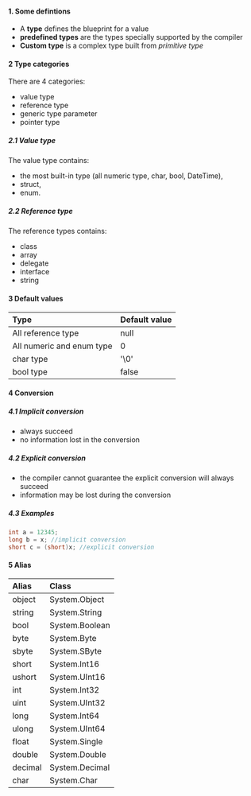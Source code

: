 #### 1. Some defintions
- A __type__ defines the blueprint for a value
- __predefined types__ are the types specially supported by the compiler
- __Custom type__ is a complex type built from _primitive type_

#### 2 Type categories

There are 4 categories:
- value type
- reference type
- generic type parameter
- pointer type

##### 2.1 Value type

The value type contains:
- the most built-in type (all numeric type, char, bool, DateTime),
- struct, 
- enum.

##### 2.2 Reference type

The reference types contains:
- class
- array
- delegate
- interface
- string

#### 3 Default values

|Type | Default value |
|:----|:--------------|
| All reference type | null |
| All numeric and enum type | 0 |
| char type | '\0' |
| bool type | false |

#### 4 Conversion

##### 4.1 Implicit conversion
- always succeed
- no information lost in the conversion

##### 4.2 Explicit conversion
- the compiler cannot guarantee the explicit conversion will always succeed
- information may be lost during the conversion

##### 4.3 Examples

```cs
int a = 12345;
long b = x; //implicit conversion
short c = (short)x; //explicit conversion
```

#### 5 Alias


| Alias   | Class            |
|:------- |:---------------- |
|object   | System.Object    |
|string   | System.String    |
|bool     | System.Boolean   |
|byte     | System.Byte      |
|sbyte    | System.SByte     |
|short    | System.Int16     |
|ushort   | System.UInt16    |
|int      | System.Int32     |
|uint     | System.UInt32    |
|long     | System.Int64     |
|ulong    | System.UInt64    |
|float    | System.Single    |
|double   | System.Double    |
|decimal  | System.Decimal   |
|char     | System.Char      |
